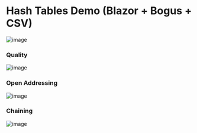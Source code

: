 # Hash Tables Demo (Blazor + Bogus + CSV)
![image](https://github.com/MVasili34/hash-tables-blazor-net/assets/117523384/a2e4ee39-342c-487a-ad32-010240c0e31c)

<h3>Quality</h3>

![image](https://github.com/MVasili34/hash-tables-blazor-net/assets/117523384/5a2a4b63-cc75-4e57-a7f9-b64dd5847416)

<h3>Open Addressing</h3>

![image](https://github.com/MVasili34/hash-tables-blazor-net/assets/117523384/99cbd2ea-5298-4fef-a861-065561e01c69)

<h3>Chaining</h3>

![image](https://github.com/MVasili34/hash-tables-blazor-net/assets/117523384/fc68678c-6b40-48eb-b0a0-555553f977ac)
